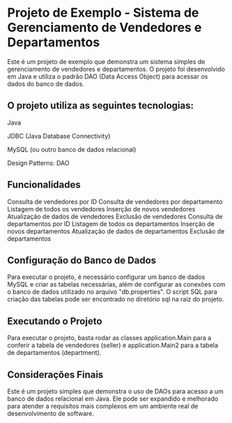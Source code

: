 # Projeto de Exemplo - Sistema de Gerenciamento de Vendedores e Departamentos
Este é um projeto de exemplo que demonstra um sistema simples de gerenciamento de vendedores e departamentos. O projeto foi desenvolvido em Java e utiliza o padrão DAO (Data Access Object) para acessar os dados do banco de dados.

## O projeto utiliza as seguintes tecnologias:

<p>Java</p>
<p>JDBC (Java Database Connectivity)</p>
<p>MySQL (ou outro banco de dados relacional)</p>
<p>Design Patterns: DAO</p>

## Funcionalidades

Consulta de vendedores por ID
Consulta de vendedores por departamento
Listagem de todos os vendedores
Inserção de novos vendedores
Atualização de dados de vendedores
Exclusão de vendedores
Consulta de departamentos por ID
Listagem de todos os departamentos
Inserção de novos departamentos
Atualização de dados de departamentos
Exclusão de departamentos

## Configuração do Banco de Dados
Para executar o projeto, é necessário configurar um banco de dados MySQL e criar as tabelas necessárias, além de configurar as conexões com o banco de dados utilizado no arquivo "db.properties". O script SQL para criação das tabelas pode ser encontrado no diretório sql na raiz do projeto.

## Executando o Projeto
Para executar o projeto, basta rodar as classes application.Main para a conferir a tabela de vendedores (seller) e application.Main2 para a tabela de departamentos (department).

## Considerações Finais
Este é um projeto simples que demonstra o uso de DAOs para acesso a um banco de dados relacional em Java. Ele pode ser expandido e melhorado para atender a requisitos mais complexos em um ambiente real de desenvolvimento de software.
